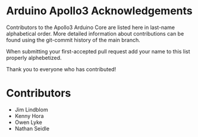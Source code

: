 Arduino Apollo3 Acknowledgements
================================
Contributors to the Apollo3 Arduino Core are listed here in last-name alphabetical order. More detailed information about contributions can be found using the git-commit history of the main branch.

When submitting your first-accepted pull request add your name to this list properly alphebetized. 

Thank you to everyone who has contributed!

Contributors
============
* Jim Lindblom
* Kenny Hora
* Owen Lyke
* Nathan Seidle
